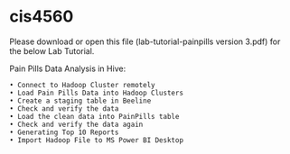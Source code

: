 # cis4560

Please download or open this file (lab-tutorial-painpills version 3.pdf) for the below Lab Tutorial.

Pain Pills Data Analysis in Hive:

	• Connect to Hadoop Cluster remotely
	• Load Pain Pills Data into Hadoop Clusters
	• Create a staging table in Beeline
	• Check and verify the data
	• Load the clean data into PainPills table
	• Check and verify the data again
	• Generating Top 10 Reports
	• Import Hadoop File to MS Power BI Desktop
